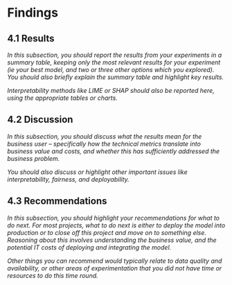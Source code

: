 # Findings

## 4.1 Results

_In this subsection, you should report the results from your experiments in a summary table, keeping only the most relevant results for your experiment (ie your best model, and two or three other options which you explored). You should also briefly explain the summary table and highlight key results._

_Interpretability methods like LIME or SHAP should also be reported here, using the appropriate tables or charts._

## 4.2 Discussion

_In this subsection, you should discuss what the results mean for the business user – specifically how the technical metrics translate into business value and costs, and whether this has sufficiently addressed the business problem._

_You should also discuss or highlight other important issues like interpretability, fairness, and deployability._

## 4.3 Recommendations

_In this subsection, you should highlight your recommendations for what to do next. For most projects, what to do next is either to deploy the model into production or to close off this project and move on to something else. Reasoning about this involves understanding the business value, and the potential IT costs of deploying and integrating the model._

_Other things you can recommend would typically relate to data quality and availability, or other areas of experimentation that you did not have time or resources to do this time round._
